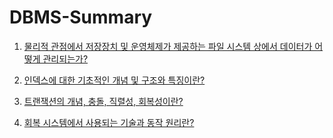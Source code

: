 # DBMS-Summary

1. [물리적 관점에서 저장장치 및 운영체제가 제공하는 파일 시스템 상에서 데이터가 어떻게 관리되는가?](https://github.com/ADRENALINEGENERATOR/DBMS-Summary/tree/main/1)

2. [인덱스에 대한 기초적인 개념 및 구조와 특징이란?](https://github.com/ADRENALINEGENERATOR/DBMS-Summary/tree/main/2)

3. [트랜잭션의 개념, 충돌, 직렬성, 회복성이란?](#)

4. [회복 시스템에서 사용되는 기술과 동작 원리란?](#)